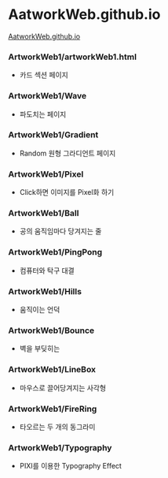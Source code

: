 # AatworkWeb.github.io
[AatworkWeb.github.io](https://hschan2.github.io/AatworkWeb.github.io/artworkWeb1/artworkWeb.html)

### ArtworkWeb1/artworkWeb1.html
- 카드 섹션 페이지

### ArtworkWeb1/Wave
- 파도치는 페이지

### ArtworkWeb1/Gradient
- Random 원형 그라디언트 페이지

### ArtworkWeb1/Pixel
- Click하면 이미지를 Pixel화 하기

### ArtworkWeb1/Ball
- 공의 움직임마다 당겨지는 줄

### ArtworkWeb1/PingPong
- 컴퓨터와 탁구 대결

### ArtworkWeb1/Hills
- 움직이는 언덕

### ArtworkWeb1/Bounce
- 벽을 부딪히는 

### ArtworkWeb1/LineBox
- 마우스로 끌어당겨지는 사각형

### ArtworkWeb1/FireRing
- 타오르는 두 개의 동그라미

### ArtworkWeb1/Typography
- PIXI를 이용한 Typography Effect

